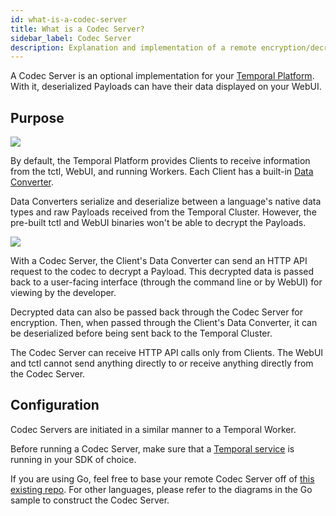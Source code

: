 ```yaml
---
id: what-is-a-codec-server
title: What is a Codec Server?
sidebar_label: Codec Server
description: Explanation and implementation of a remote encryption/decryption server.
---
```


A Codec Server is an optional implementation for your [Temporal Platform](/docs/concepts/what-is-the-temporal-platform). With it, deserialized Payloads can have their data displayed on your WebUI.

## Purpose

![](/img/remote-codec-server-problem.svg)

By default, the Temporal Platform provides Clients to receive information from the tctl, WebUI, and running Workers. Each Client has a built-in [Data Converter](/docs/concepts/what-is-a-data-converter).

Data Converters serialize and deserialize between a language's native data types and raw Payloads received from the Temporal Cluster. However, the pre-built tctl and WebUI binaries won't be able to decrypt the Payloads.

![](/img/remote-codec-server-solution.svg)

With a Codec Server, the Client's Data Converter can send an HTTP API request to the codec to decrypt a Payload.
This decrypted data is passed back to a user-facing interface (through the command line or by WebUI) for viewing by the developer.

Decrypted data can also be passed back through the Codec Server for encryption. Then, when passed through the Client's Data Converter, it can be deserialized before being sent back to the Temporal Cluster.

The Codec Server can receive HTTP API calls only from Clients.
The WebUI and tctl cannot send anything directly to or receive anything directly from the Codec Server.

## Configuration

Codec Servers are initiated in a similar manner to a Temporal Worker.

Before running a Codec Server, make sure that a [Temporal service](https://docs.temporal.io/application-development-guide/#run-a-dev-cluster) is running in your SDK of choice.

If you are using Go, feel free to base your remote Codec Server off of [this existing repo](https://github.com/temporalio/samples-go). For other languages, please refer to the diagrams in the Go sample to construct the Codec Server.
